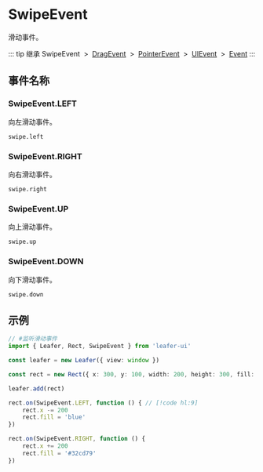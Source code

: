 # SwipeEvent

滑动事件。

::: tip 继承
SwipeEvent &nbsp;>&nbsp; [DragEvent](./Drag) &nbsp;>&nbsp; [PointerEvent](./Pointer) &nbsp;>&nbsp; [UIEvent](./UIEvent.md) &nbsp;>&nbsp; [Event](../basic/Event.md)
:::

## 事件名称

### SwipeEvent.LEFT

向左滑动事件。

`swipe.left`

### SwipeEvent.RIGHT

向右滑动事件。

`swipe.right`

### SwipeEvent.UP

向上滑动事件。

`swipe.up`

### SwipeEvent.DOWN

向下滑动事件。

`swipe.down`

<!-- ## 继承事件

### [DragEvent](./Drag) -->

<!-- ## API

### [SwipeEvent](/api/classes/SwipeEvent.md) -->

## 示例

```ts
// #监听滑动事件
import { Leafer, Rect, SwipeEvent } from 'leafer-ui'

const leafer = new Leafer({ view: window })

const rect = new Rect({ x: 300, y: 100, width: 200, height: 300, fill: '#32cd79' })

leafer.add(rect)

rect.on(SwipeEvent.LEFT, function () { // [!code hl:9]
    rect.x -= 200
    rect.fill = 'blue'
})

rect.on(SwipeEvent.RIGHT, function () {
    rect.x += 200
    rect.fill = '#32cd79'
})
```
